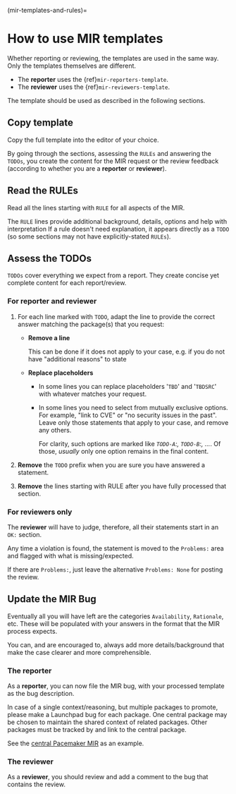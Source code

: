 (mir-templates-and-rules)=
# How to use MIR templates

Whether reporting or reviewing, the templates are used in the same way. Only
the templates themselves are different.

* The **reporter** uses the {ref}`mir-reporters-template`.
* The **reviewer** uses the {ref}`mir-reviewers-template`.

The template should be used as described in the following sections.


## Copy template

Copy the full template into the editor of your choice.

By going through the sections, assessing the `RULEs` and answering the `TODOs`,
you create the content for the MIR request or the review feedback (according to
whether you are a **reporter** or **reviewer**).


## Read the RULEs

Read all the lines starting with `RULE` for all aspects of the MIR.

The `RULE` lines provide additional background, details, options and help with
interpretation If a rule doesn't need explanation, it appears directly as a
`TODO` (so some sections may not have explicitly-stated `RULEs`).


## Assess the TODOs

`TODOs` cover everything we expect from a report. They create concise yet
complete content for each report/review.

### For reporter and reviewer

1. For each line marked with `TODO`, adapt the line to provide the correct
   answer matching the package(s) that you request:

   * **Remove a line**

     This can be done if it does not apply to your case, e.g. if you do not have
     "additional reasons" to state

   * **Replace placeholders**

     * In some lines you can replace placeholders '`TBD`' and '`TBDSRC`' with
       whatever matches your request.

     * In some lines you need to select from mutually exclusive options. For
       example, "link to CVE" or "no security issues in the past". Leave only
       those statements that apply to your case, and remove any others.

       For clarity, such options are marked like *`TODO-A`:, `TODO-B`:, ...*.
       Of those, *usually* only one option remains in the final content.

1. **Remove** the `TODO` prefix when you are sure you have answered a statement.

1. **Remove** the lines starting with RULE after you have fully processed that
   section.


### For reviewers only

The **reviewer** will have to judge, therefore, all their statements start in
an `OK:` section.

Any time a violation is found, the statement is moved to the `Problems:` area
and flagged with what is missing/expected.
      
If there are `Problems:`, just leave the alternative `Problems: None`
for posting the review.


## Update the MIR Bug

Eventually all you will have left are the categories `Availability`,
`Rationale`, etc. These will be populated with your answers in the format
that the MIR process expects.

You can, and are encouraged to, always add more details/background that make
the case clearer and more comprehensible.


### The reporter

As a **reporter**, you can now file the MIR bug, with your processed template
as the bug description.

In case of a single context/reasoning, but multiple packages to promote, please
make a Launchpad bug for each package. One central package may be chosen to
maintain the shared context of related packages. Other packages must be tracked
by and link to the central package.

See the [central Pacemaker MIR](https://bugs.launchpad.net/ubuntu/+source/pcs/+bug/1953341)
as an example.


### The reviewer

As a **reviewer**, you should review and add a comment to the bug that contains
the review.
